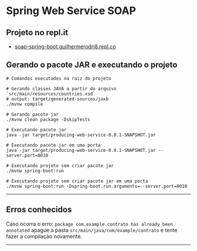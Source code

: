 # Spring Web Service SOAP

## Projeto no repl.it

- [soap-spring-boot.guilhermerodri8.repl.co](https://soap-spring-boot.guilhermerodri8.repl.co)

## Gerando o pacote JAR e executando o projeto

````shell
# Comandos executados na raiz do projeto

# Gerando classes JAVA a partir do arquivo `src/main/resources/countries.xsd`
# output: target/generated-sources/jaxb
./mvnw compile 

# Gerando pacote jar
./mvnw clean package -DskipTests

# Executando pacote jar
java -jar target/producing-web-service-0.0.1-SNAPSHOT.jar

# Executando pacote jar em uma porta
java -jar target/producing-web-service-0.0.1-SNAPSHOT.jar --server.port=8010

# Executando projeto sem criar pacote jar
./mvnw spring-boot:run

# Executando projeto sem criar pacote jar em uma porta
./mvnw spring-boot:run -Dspring-boot.run.arguments=--server.port=8010
````

---

## Erros conhecidos

Caso ocorra o erro: `package com.example.contrato has already been annotated` apague a pasta `src/main/java/com/example/contrato` e tente fazer a compilação novamente.

---
